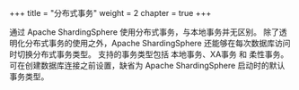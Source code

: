 +++
title = "分布式事务"
weight = 2
chapter = true
+++

通过 Apache ShardingSphere 使用分布式事务，与本地事务并无区别。
除了透明化分布式事务的使用之外，Apache ShardingSphere 还能够在每次数据库访问时切换分布式事务类型。
支持的事务类型包括 本地事务、XA事务 和 柔性事务。可在创建数据库连接之前设置，缺省为 Apache ShardingSphere 启动时的默认事务类型。
